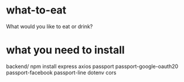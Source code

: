 # what-to-eat
What would you like to eat or drink?

# what you need to install
backend/
    npm install express axios passport passport-google-oauth20 passport-facebook passport-line dotenv cors

